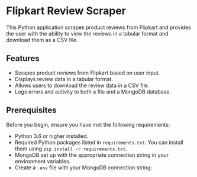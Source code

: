 # Flipkart Review Scraper

This Python application scrapes product reviews from Flipkart and provides the user with the ability to view the reviews
in a tabular format and download them as a CSV file.

## Features

- Scrapes product reviews from Flipkart based on user input.
- Displays review data in a tabular format.
- Allows users to download the review data in a CSV file.
- Logs errors and activity to both a file and a MongoDB database.

## Prerequisites

Before you begin, ensure you have met the following requirements:

- Python 3.6 or higher installed.
- Required Python packages listed in `requirements.txt`. You can install them using `pip install -r requirements.txt`.
- MongoDB set up with the appropriate connection string in your environment variables.
- Create a `.env` file with your MongoDB connection string:
